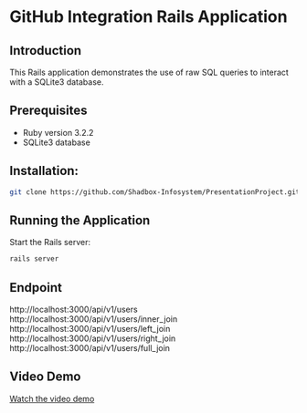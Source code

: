 # GitHub Integration Rails Application

## Introduction
This Rails application demonstrates the use of raw SQL queries to interact with a SQLite3 database.

## Prerequisites
- Ruby version 3.2.2
- SQLite3 database

## Installation:
```bash
git clone https://github.com/Shadbox-Infosystem/PresentationProject.git
```
## Running the Application
Start the Rails server:
```bash
rails server 
```
## Endpoint
http://localhost:3000/api/v1/users
http://localhost:3000/api/v1/users/inner_join
http://localhost:3000/api/v1/users/left_join
http://localhost:3000/api/v1/users/right_join
http://localhost:3000/api/v1/users/full_join 

## Video Demo
[Watch the video demo](https://www.veed.io/view/7068eb81-eab0-4c81-a8b4-ebd476ae3579?panel=share)
```